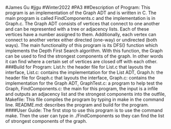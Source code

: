 #James Gu
#jjgu
#Winter2022
#PA3
##Description of Program: This program is an implementation of the Graph ADT and is written in C. The main program is called FindComponents.c and the implementation is in Graph.c. The Graph ADT consists of vertices that connect to one another and can be represented with a tree or adjacency lists. Each of these vertices have a number assigned to them. Additionally, each vertex can connect to another vertex either directed (one-way) or undirected (both ways). The main functionality of this program is its DFS() function which implements the Depth First Search algorithm. With this function, the Graph can be used to find the strongest components of the graph. In other words it can find where a certain set of vertices are closed off with each other.
###Build for Program: List.h: the header file for List.c that layouts the interface, List.c: contains the implementation for the List ADT, Graph.h: the header file for Graph.c that layouts the interface, Graph.c: contains the implementation for the Graph ADT, GraphTest.c: a program to help test the Graph, FindComponents.c: the main for this program, the input is a infile and outputs an adjacency list and the strongest components into the outfile, Makefile: This file compiles the program by typing in make in the command line. README.md: describes the program and build for the program.
####User Guide: The first stop to use this program is to use the command make. Then the user can type in ./FindComponents <infile> <outfile> so they can find the list of strongest components of the graph. 
